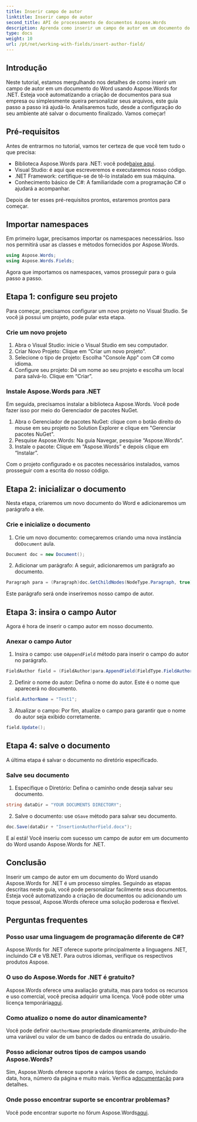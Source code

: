 ```yaml
---
title: Inserir campo de autor
linktitle: Inserir campo de autor
second_title: API de processamento de documentos Aspose.Words
description: Aprenda como inserir um campo de autor em um documento do Word usando Aspose.Words for .NET com nosso guia passo a passo. Perfeito para automatizar a criação de documentos.
type: docs
weight: 10
url: /pt/net/working-with-fields/insert-author-field/
---
```

## Introdução

Neste tutorial, estamos mergulhando nos detalhes de como inserir um campo de autor em um documento do Word usando Aspose.Words for .NET. Esteja você automatizando a criação de documentos para sua empresa ou simplesmente queira personalizar seus arquivos, este guia passo a passo irá ajudá-lo. Analisaremos tudo, desde a configuração do seu ambiente até salvar o documento finalizado. Vamos começar!

## Pré-requisitos

Antes de entrarmos no tutorial, vamos ter certeza de que você tem tudo o que precisa:

-  Biblioteca Aspose.Words para .NET: você pode[baixe aqui](https://releases.aspose.com/words/net/).
- Visual Studio: é aqui que escreveremos e executaremos nosso código.
- .NET Framework: certifique-se de tê-lo instalado em sua máquina.
- Conhecimento básico de C#: A familiaridade com a programação C# o ajudará a acompanhar.

Depois de ter esses pré-requisitos prontos, estaremos prontos para começar.

## Importar namespaces

Em primeiro lugar, precisamos importar os namespaces necessários. Isso nos permitirá usar as classes e métodos fornecidos por Aspose.Words.

```csharp
using Aspose.Words;
using Aspose.Words.Fields;
```

Agora que importamos os namespaces, vamos prosseguir para o guia passo a passo.

## Etapa 1: configure seu projeto

Para começar, precisamos configurar um novo projeto no Visual Studio. Se você já possui um projeto, pode pular esta etapa.

### Crie um novo projeto

1. Abra o Visual Studio: inicie o Visual Studio em seu computador.
2. Criar Novo Projeto: Clique em “Criar um novo projeto”.
3. Selecione o tipo de projeto: Escolha "Console App" com C# como idioma.
4. Configure seu projeto: Dê um nome ao seu projeto e escolha um local para salvá-lo. Clique em “Criar”.

### Instale Aspose.Words para .NET

Em seguida, precisamos instalar a biblioteca Aspose.Words. Você pode fazer isso por meio do Gerenciador de pacotes NuGet.

1. Abra o Gerenciador de pacotes NuGet: clique com o botão direito do mouse em seu projeto no Solution Explorer e clique em "Gerenciar pacotes NuGet".
2. Pesquise Aspose.Words: Na guia Navegar, pesquise “Aspose.Words”.
3. Instale o pacote: Clique em “Aspose.Words” e depois clique em “Instalar”.

Com o projeto configurado e os pacotes necessários instalados, vamos prosseguir com a escrita do nosso código.

## Etapa 2: inicializar o documento

Nesta etapa, criaremos um novo documento do Word e adicionaremos um parágrafo a ele.

### Crie e inicialize o documento

1.  Crie um novo documento: começaremos criando uma nova instância do`Document` aula.

```csharp
Document doc = new Document();
```

2. Adicionar um parágrafo: A seguir, adicionaremos um parágrafo ao documento.

```csharp
Paragraph para = (Paragraph)doc.GetChildNodes(NodeType.Paragraph, true)[0];
```

Este parágrafo será onde inseriremos nosso campo de autor.

## Etapa 3: insira o campo Autor

Agora é hora de inserir o campo autor em nosso documento.

### Anexar o campo Autor

1.  Insira o campo: use o`AppendField` método para inserir o campo do autor no parágrafo.

```csharp
FieldAuthor field = (FieldAuthor)para.AppendField(FieldType.FieldAuthor, false);
```

2. Definir o nome do autor: Defina o nome do autor. Este é o nome que aparecerá no documento.

```csharp
field.AuthorName = "Test1";
```

3. Atualizar o campo: Por fim, atualize o campo para garantir que o nome do autor seja exibido corretamente.

```csharp
field.Update();
```

## Etapa 4: salve o documento

A última etapa é salvar o documento no diretório especificado.

### Salve seu documento

1. Especifique o Diretório: Defina o caminho onde deseja salvar seu documento.

```csharp
string dataDir = "YOUR DOCUMENTS DIRECTORY";
```

2.  Salve o documento: use o`Save` método para salvar seu documento.

```csharp
doc.Save(dataDir + "InsertionAuthorField.docx");
```

E aí está! Você inseriu com sucesso um campo de autor em um documento do Word usando Aspose.Words for .NET.

## Conclusão

Inserir um campo de autor em um documento do Word usando Aspose.Words for .NET é um processo simples. Seguindo as etapas descritas neste guia, você pode personalizar facilmente seus documentos. Esteja você automatizando a criação de documentos ou adicionando um toque pessoal, Aspose.Words oferece uma solução poderosa e flexível.

## Perguntas frequentes

### Posso usar uma linguagem de programação diferente de C#?

Aspose.Words for .NET oferece suporte principalmente a linguagens .NET, incluindo C# e VB.NET. Para outros idiomas, verifique os respectivos produtos Aspose.

### O uso do Aspose.Words for .NET é gratuito?

Aspose.Words oferece uma avaliação gratuita, mas para todos os recursos e uso comercial, você precisa adquirir uma licença. Você pode obter uma licença temporária[aqui](https://purchase.aspose.com/temporary-license/).

### Como atualizo o nome do autor dinamicamente?

 Você pode definir o`AuthorName` propriedade dinamicamente, atribuindo-lhe uma variável ou valor de um banco de dados ou entrada do usuário.

### Posso adicionar outros tipos de campos usando Aspose.Words?

 Sim, Aspose.Words oferece suporte a vários tipos de campo, incluindo data, hora, número da página e muito mais. Verifica a[documentação](https://reference.aspose.com/words/net/) para detalhes.

### Onde posso encontrar suporte se encontrar problemas?

 Você pode encontrar suporte no fórum Aspose.Words[aqui](https://forum.aspose.com/c/words/8).
